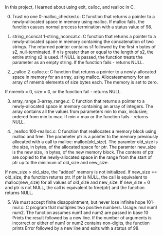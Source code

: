 In this project, I learned about using exit, calloc, and realloc in C.

0. Trust no one
0-malloc_checked.c: C function that returns a pointer to a newly-allocated space in memory using malloc.
If malloc fails, the function causes normal process termination with a status value of 98.

1. string_nconcat
1-string_nconcat.c: C function that returns a pointer to a newly-allocated space in memory containing the concatenation of two strings.
The returned pointer contains s1 followed by the first n bytes of s2, null-terminated.
If n is greater than or equal to the length of s2, the entire string s2 is used.
If NULL is passed, the function treats the parameter as an empty string.
If the function fails - returns NULL.

2. _calloc
2-calloc.c: C function that returns a pointer to a newly-allocated space in memory for an array, using malloc.
Allocatesmemory for an array of nmemb elements of size bytes each.
The memory is set to zero.

If nmemb = 0, size = 0, or the function fail - returns NULL.

3. array_range
3-array_range.c: C function that returns a pointer to a newly-allocated space in memory containing an array of integers.
The array contains all the values from parameters min to max, inclusive, ordered from min to max.
If min > max or the function fails - returns NULL.

4. _realloc
100-realloc.c: C function that reallocates a memory block using malloc and free.
The parameter ptr is a pointer to the memory previously allocated with a call to malloc: malloc(old_size).
The paramter old_size is the size, in bytes, of the allocated space for ptr.
The paramter new_size is the new size, in bytes, of the new memory block.
The contens of ptr are copied to the newly-allocated space in the range from the start of ptr up to the minimum of old_size and new_size.

If new_size > old_size, the "added" memory is not initialized.
If new_size == old_size, the function returns ptr.
If ptr is NULL, the call is equivalent to malloc(new_size) for all values of old_size and new_size.
If new_size = 0 and ptr is not NULL, the call is equivalent to free(ptr) and the function returns NULL.

5. We must accept finite disappointment, but never lose infinite hope
101-mul.c: C program that multiplies two positive numbers.
Usage: mul num1 num2.
The function assumes num1 and num2 are passed in base 10
Prints the result followed by a new line.
If the number of arguments is incorrect or either of num1 or num2 contains non-digits, the function prints Error followed by a new line and exits with a status of 98.
